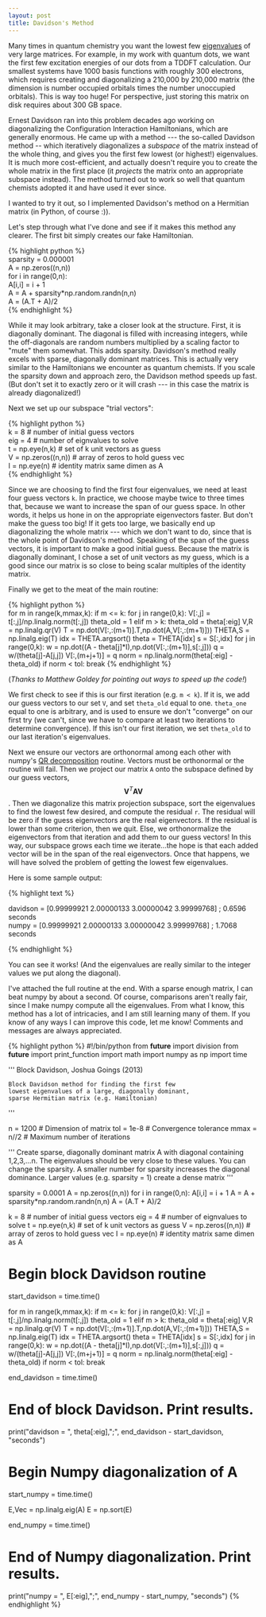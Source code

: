 ```yaml
---
layout: post 
title: Davidson's Method 
---
```


Many times in quantum chemistry you want the lowest few [eigenvalues](http://en.wikipedia.org/wiki/Eigenvalues_and_eigenvectors "Eigenvalues and eigenvectors") of very large matrices. For example, in my work with quantum dots, we want the first few excitation energies of our dots from a TDDFT calculation. Our smallest systems have 1000 basis functions with roughly 300 electrons, which requires creating and diagonalizing a 210,000 by 210,000 matrix (the dimension is number occupied orbitals times the number unoccupied orbitals). This is way too huge! For perspective, just storing this matrix on disk requires about 300 GB space.

Ernest Davidson ran into this problem decades ago working on diagonalizing the Configuration Interaction Hamiltonians, which are generally enormous. He came up with a method --- the so-called Davidson method -- which iteratively diagonalizes a _subspace_ of the matrix instead of the whole thing, and gives you the first few lowest (or highest!) eigenvalues. It is much more cost-efficient, and actually doesn't require you to create the whole matrix in the first place (it _projects_ the matrix onto an appropriate subspace instead). The method turned out to work so well that quantum chemists adopted it and have used it ever since.

I wanted to try it out, so I implemented Davidson's method on a Hermitian matrix (in Python, of course :)).

Let's step through what I've done and see if it makes this method any clearer. The first bit simply creates our fake Hamiltonian.

{% highlight python %}  
sparsity = 0.000001  
A = np.zeros((n,n))  
for i in range(0,n):  
    A[i,i] = i + 1  
A = A + sparsity*np.random.randn(n,n)  
A = (A.T + A)/2  
{% endhighlight %}

While it may look arbitrary, take a closer look at the structure. First, it is diagonally dominant. The diagonal is filled with increasing integers, while the off-diagonals are random numbers multiplied by a scaling factor to "mute" them somewhat. This adds sparsity. Davidson's method really excels with sparse, diagonally dominant matrices. This is actually very similar to the Hamiltonians we encounter as quantum chemists. If you scale the sparsity down and approach zero, the Davidson method speeds up fast. (But don't set it to exactly zero or it will crash --- in this case the matrix is already diagonalized!)

Next we set up our subspace "trial vectors":

{% highlight python %}  
k = 8 # number of initial guess vectors  
eig = 4 # number of eignvalues to solve  
t = np.eye(n,k) # set of k unit vectors as guess  
V = np.zeros((n,n)) # array of zeros to hold guess vec  
I = np.eye(n) # identity matrix same dimen as A  
{% endhighlight %}

Since we are choosing to find the first four eigenvalues, we need at least four guess vectors `k`. In practice, we choose maybe twice to three times that, because we want to increase the span of our guess space. In other words, it helps us hone in on the appropriate eigenvectors faster. But don't make the guess too big! If it gets too large, we basically end up diagonalizing the whole matrix --- which we don't want to do, since that is the whole point of Davidson's method. Speaking of the span of the guess vectors, it is important to make a good initial guess. Because the matrix is diagonally dominant, I chose a set of unit vectors as my guess, which is a good since our matrix is so close to being scalar multiples of the identity matrix.

Finally we get to the meat of the main routine:

{% highlight python %}  
for m in range(k,mmax,k):
    if m <= k:
        for j in range(0,k):
            V[:,j] = t[:,j]/np.linalg.norm(t[:,j])
        theta_old = 1 
    elif m > k:
        theta_old = theta[:eig]
    V,R = np.linalg.qr(V)
    T = np.dot(V[:,:(m+1)].T,np.dot(A,V[:,:(m+1)]))
    THETA,S = np.linalg.eig(T)
    idx = THETA.argsort()
    theta = THETA[idx]
    s = S[:,idx]
    for j in range(0,k):
        w = np.dot((A - theta[j]*I),np.dot(V[:,:(m+1)],s[:,j])) 
        q = w/(theta[j]-A[j,j])
        V[:,(m+j+1)] = q
    norm = np.linalg.norm(theta[:eig] - theta_old)
    if norm < tol:
        break
{% endhighlight %}

(*Thanks to Matthew Goldey for pointing out ways to speed up the code!*)

We first check to see if this is our first iteration (e.g. `m < k`). If it is, we add our guess vectors to our set `V`, and set `theta_old` equal to one. `theta_one` equal to one is arbitrary, and is used to ensure we don't "converge" on our first try (we can't, since we have to compare at least two iterations to determine convergence). If this isn't our first iteration, we set `theta_old` to our last iteration's eigenvalues.

Next we ensure our vectors are orthonormal among each other with numpy's [QR decomposition](http://en.wikipedia.org/wiki/QR_decomposition "QR decomposition") routine. Vectors must be orthonormal or the routine will fail. Then we project our matrix `A` onto the subspace defined by our guess vectors, $$ \mathbf{V}^{T}\mathbf{A}\mathbf{V}$$. Then we diagonalize this matrix projection subspace, sort the eigenvalues to find the lowest few desired, and compute the residual `r`. The residual will be zero if the guess eigenvectors are the real eigenvectors. If the residual is lower than some criterion, then we quit. Else, we orthonormalize the eigenvectors from that iteration and add them to our guess vectors! In this way, our subspace grows each time we iterate...the hope is that each added vector will be in the span of the real eigenvectors. Once that happens, we will have solved the problem of getting the lowest few eigenvalues.

Here is some sample output:

{% highlight text %}

davidson = [0.99999921 2.00000133 3.00000042 3.99999768] ; 0.6596 seconds  
numpy = [0.99999921 2.00000133 3.00000042 3.99999768] ; 1.7068 seconds

{% endhighlight %}

You can see it works! (And the eigenvalues are really similar to the integer values we put along the diagonal).

I've attached the full routine at the end. With a sparse enough matrix, I can beat numpy by about a second. Of course, comparisons aren't really fair, since I make numpy compute all the eigenvalues. From what I know, this method has a lot of intricacies, and I am still learning many of them. If you know of any ways I can improve this code, let me know! Comments and messages are always appreciated.

{% highlight python %}
#!/bin/python
from __future__ import division
from __future__ import print_function
import math
import numpy as np
import time

''' Block Davidson, Joshua Goings (2013)

    Block Davidson method for finding the first few
	lowest eigenvalues of a large, diagonally dominant,
    sparse Hermitian matrix (e.g. Hamiltonian)
'''

n = 1200					# Dimension of matrix
tol = 1e-8				# Convergence tolerance
mmax = n//2				# Maximum number of iterations	

''' Create sparse, diagonally dominant matrix A with 
	diagonal containing 1,2,3,...n. The eigenvalues
    should be very close to these values. You can 
    change the sparsity. A smaller number for sparsity
    increases the diagonal dominance. Larger values
    (e.g. sparsity = 1) create a dense matrix
'''

sparsity = 0.0001
A = np.zeros((n,n))
for i in range(0,n):
    A[i,i] = i + 1 
A = A + sparsity*np.random.randn(n,n) 
A = (A.T + A)/2 


k = 8					# number of initial guess vectors 
eig = 4					# number of eignvalues to solve 
t = np.eye(n,k)			# set of k unit vectors as guess
V = np.zeros((n,n))		# array of zeros to hold guess vec
I = np.eye(n)			# identity matrix same dimen as A

# Begin block Davidson routine

start_davidson = time.time()

for m in range(k,mmax,k):
    if m <= k:
        for j in range(0,k):
            V[:,j] = t[:,j]/np.linalg.norm(t[:,j])
        theta_old = 1 
    elif m > k:
        theta_old = theta[:eig]
    V,R = np.linalg.qr(V)
    T = np.dot(V[:,:(m+1)].T,np.dot(A,V[:,:(m+1)]))
    THETA,S = np.linalg.eig(T)
    idx = THETA.argsort()
    theta = THETA[idx]
    s = S[:,idx]
    for j in range(0,k):
        w = np.dot((A - theta[j]*I),np.dot(V[:,:(m+1)],s[:,j])) 
        q = w/(theta[j]-A[j,j])
        V[:,(m+j+1)] = q
    norm = np.linalg.norm(theta[:eig] - theta_old)
    if norm < tol:
        break

end_davidson = time.time()

# End of block Davidson. Print results.

print("davidson = ", theta[:eig],";",
    end_davidson - start_davidson, "seconds")

# Begin Numpy diagonalization of A

start_numpy = time.time()

E,Vec = np.linalg.eig(A)
E = np.sort(E)

end_numpy = time.time()

# End of Numpy diagonalization. Print results.

print("numpy = ", E[:eig],";",
     end_numpy - start_numpy, "seconds") 
{% endhighlight %}




